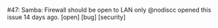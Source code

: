 #47: Samba: Firewall should be open to LAN only
@nodiscc opened this issue 14 days ago.  [open] 
[bug] [security]



